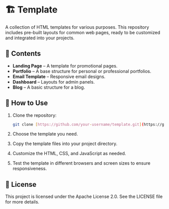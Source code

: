 # 🏗️ Template  

A collection of HTML templates for various purposes. This repository includes pre-built layouts for common web pages, ready to be customized and integrated into your projects.  

## 📂 Contents  
- **Landing Page** – A template for promotional pages.  
- **Portfolio** – A base structure for personal or professional portfolios.  
- **Email Template** – Responsive email designs.  
- **Dashboard** – Layouts for admin panels.  
- **Blog** – A basic structure for a blog.  

## 🚀 How to Use  
1. Clone the repository:  
   ```bash
   git clone [https://github.com/your-username/template.git](https://github.com/giovannilamarmoraproject/Templates.git)
   ```
2. Choose the template you need.

3. Copy the template files into your project directory.

4. Customize the HTML, CSS, and JavaScript as needed.

5. Test the template in different browsers and screen sizes to ensure responsiveness.

## 📜 License
This project is licensed under the Apache License 2.0. See the LICENSE file for more details.
